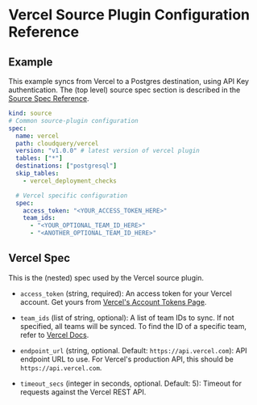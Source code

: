 # Vercel Source Plugin Configuration Reference

## Example

This example syncs from Vercel to a Postgres destination, using API Key authentication. The (top level) source spec section is described in the [Source Spec Reference](https://www.cloudquery.io/docs/reference/source-spec).

```yml
kind: source
# Common source-plugin configuration
spec:
  name: vercel
  path: cloudquery/vercel
  version: "v1.0.0" # latest version of vercel plugin
  tables: ["*"]
  destinations: ["postgresql"]
  skip_tables:
    - vercel_deployment_checks

  # Vercel specific configuration
  spec:
    access_token: "<YOUR_ACCESS_TOKEN_HERE>"
    team_ids:
      - "<YOUR_OPTIONAL_TEAM_ID_HERE>"
      - "<ANOTHER_OPTIONAL_TEAM_ID_HERE>"

```

## Vercel Spec

This is the (nested) spec used by the Vercel source plugin.

- `access_token` (string, required):
  An access token for your Vercel account. Get yours from [Vercel's Account Tokens Page](https://vercel.com/account/tokens).

- `team_ids` (list of string, optional):
  A list of team IDs to sync. If not specified, all teams will be synced. To find the ID of a specific team, refer to [Vercel Docs](https://vercel.com/docs/teams-and-accounts/create-or-join-a-team#find-your-team-id).

- `endpoint_url` (string, optional. Default: `https://api.vercel.com`):
  API endpoint URL to use. For Vercel's production API, this should be `https://api.vercel.com`.

- `timeout_secs` (integer in seconds, optional. Default: 5):
  Timeout for requests against the Vercel REST API.
